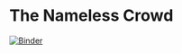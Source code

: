 # The Nameless Crowd

[![Binder](https://mybinder.org/badge_logo.svg)](https://mybinder.org/v2/gh/jdh-observer/jdh001-JJszM3GwAYDs/main?filepath=namelesscrowd%2FThe-Nameless-Crowd_anon_V3.ipynb)

